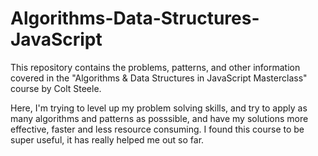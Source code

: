 # Algorithms-Data-Structures-JavaScript
This repository contains the problems, patterns, and other information covered in the "Algorithms & Data Structures in JavaScript Masterclass" course by Colt Steele.

Here, I'm trying to level up my problem solving skills, and try to apply as many algorithms and patterns as posssible,
and have my solutions more effective, faster and less resource consuming. I found this course to be super useful, it has 
really helped me out so far. 
